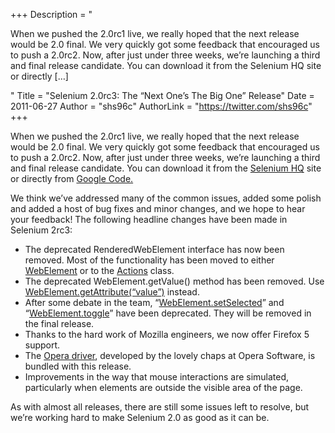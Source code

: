 +++
Description = "<p>When we pushed the 2.0rc1 live, we really hoped that the next release would be 2.0 final. We very quickly got some feedback that encouraged us to push a 2.0rc2. Now, after just under three weeks, we’re launching a third and final release candidate. You can download it from the Selenium HQ site or directly […]</p>"
Title = "Selenium 2.0rc3: The “Next One’s The Big One” Release"
Date = 2011-06-27
Author = "shs96c"
AuthorLink = "https://twitter.com/shs96c"
+++

<p>When we pushed the 2.0rc1 live, we really hoped that the next release would be 2.0 final. We very quickly got some feedback that encouraged us to push a 2.0rc2. Now, after just under three weeks, we&#8217;re launching a third and final release candidate. You can download it from the <a href="http://seleniumhq.org/download/">Selenium HQ</a> site or directly from <a href="http://code.google.com/p/selenium/downloads/list">Google Code.</a></p>
<p>We think we&#8217;ve addressed many of the common issues, added some polish and added a host of bug fixes and minor changes, and we hope to hear your feedback! The following headline changes have been made in Selenium 2rc3:</p>
<ul>
<li>The deprecated RenderedWebElement interface has now been removed. Most of the functionality has been moved to either <a href="http://selenium.googlecode.com/svn/trunk/docs/api/java/org/openqa/selenium/WebElement.html">WebElement</a> or to the <a href="http://selenium.googlecode.com/svn/trunk/docs/api/java/org/openqa/selenium/interactions/Actions.html">Actions</a> class.</li>
<li>The deprecated WebElement.getValue() method has been removed. Use <a href="http://selenium.googlecode.com/svn/trunk/docs/api/java/org/openqa/selenium/WebElement.html#getAttribute(java.lang.String)">WebElement.getAttribute(&#8220;value&#8221;)</a> instead.</li>
<li>After some debate in the team, &#8220;<a href="http://selenium.googlecode.com/svn/trunk/docs/api/java/org/openqa/selenium/WebElement.html#setSelected()">WebElement.setSelected</a>&#8221; and &#8220;<a href="http://selenium.googlecode.com/svn/trunk/docs/api/java/org/openqa/selenium/WebElement.html#toggle()">WebElement.toggle</a>&#8221; have been deprecated. They will be removed in the final release.</li>
<li>Thanks to the hard work of Mozilla engineers, we now offer Firefox 5 support.</li>
<li>The <a href="http://www.opera.com/developer/tools/operadriver/">Opera driver</a>, developed by the lovely chaps at Opera Software, is bundled with this release.</li>
<li>Improvements in the way that mouse interactions are simulated, particularly when elements are outside the visible area of the page.</li>
</ul>
<p>As with almost all releases, there are still some issues left to resolve, but we&#8217;re working hard to make Selenium 2.0 as good as it can be.</p>

